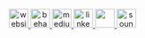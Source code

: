 
<center>
	<a href="htpp://www.fernandocelmer/"  target="_blank">
		<img src="http://www.fernandocelmer.com/img/icons/icon-fernando.png" alt="website" class="w3-hover-opacity" width="35" height="35">
	</a>	
	<a href="https://www.behance.net/fernandocelmer"  target="_blank">
		<img src="http://www.fernandocelmer.com/img/icons/icon-behance.png" alt="behance" class="w3-hover-opacity" width="35" height="35">
	</a>
	<a href="https://medium.com/@fernandocelmer"  target="_blank">
		<img src="http://www.fernandocelmer.com/img/icons/icon-medium.png" alt="medium" class="w3-hover-opacity" width="35" height="35">
	</a>
	<a href="https://www.linkedin.com/in/fernando-celmer/"  target="_blank">
		<img src="http://www.fernandocelmer.com/img/icons/icon-linkedin.png" alt="linkedin" class="w3-hover-opacity" width="35" height="35">
	</a>
	<a href="https://open.spotify.com/user/fernandocelmer"  target="_blank">
		<img src="http://www.fernandocelmer.com/img/icons/icon-spotify.png" class="w3-hover-opacity" width="35" height="35">
	</a>
	<a href="http://www.fernandocelmer.com/img/icons/icon-soundcloud.png"  target="_blank">
		<img src="http://www.fernandocelmer.com/img/icons/icon-soundcloud.png" alt="soundcloud" class="w3-hover-opacity" width="35" height="35">
	</a>
</center> 
